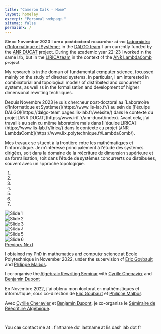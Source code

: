 ```yaml
---
title: "Cameron Calk - Home"
layout: homelay
excerpt: "Personal webpage."
sitemap: false
permalink: /
---
```


Since November 2023 I am a postdoctoral researcher at the [Laboratoire d'Informatique et Systèmes](https://www.lis-lab.fr/) 
in the [DALGO team](https://dalgo-team.pages.lis-lab.fr/website/). 
I am currently funded by the [ANR DUCAT](https://www.irif.fr/anr-ducat/index) project.
During the academic year 22-23 I worked in the same lab, but in the [LIRICA team](https://www.lis-lab.fr/lirica/) in the context of the  [ANR LambdaComb](https://www.lix.polytechnique.fr/LambdaComb/) project. 

<p> My research is in the domain of fundamental computer science, focussed mainly on the study of directed systems. 
In particular, I am interested in combinatorial and topological models of distributed and concurrent systems, 
as well as in the formalisation and development of higher dimensional rewriting techniques.</p>

<p> Depuis Novembre 2023 je suis chercheur post-doctoral au [Laboratoire d'Informatique et Systèmes](https://www.lis-lab.fr/) 
au sein de [l'équipe DALGO](https://dalgo-team.pages.lis-lab.fr/website/) dans le contexte du projet [ANR DUCAT](https://www.irif.fr/anr-ducat/index). Avant cela, j'ai travaillé au sein du même laboratoire mais dans [l'équipe LIRICA](https://www.lis-lab.fr/lirica/) dans le contexte du projet [ANR LambdaComb](https://www.lix.polytechnique.fr/LambdaComb/). </p>

<p> Mes travaux se situent à la frontière entre les mathématiques et l'informatique. Je m'intéresse principalement 
à l'étude des systèmes dirigées, soit dans la domaine de la réécriture de dimension supérieure et sa formalisation, soit dans l'étude de systèmes concurrents ou distribuées, souvent avec un approche topologique. </p>



<div markdown="0" id="carousel" class="carousel slide" data-ride="carousel" data-interval="0" data-pause="hover" >
    <!-- Menu -->
    <ol class="carousel-indicators">
        <li data-target="#carousel" data-slide-to="0" class="active"></li>
        <li data-target="#carousel" data-slide-to="1"></li>
        <li data-target="#carousel" data-slide-to="2"></li>
        <li data-target="#carousel" data-slide-to="3"></li>
        <li data-target="#carousel" data-slide-to="4"></li>
        <li data-target="#carousel" data-slide-to="5"></li>
        <li data-target="#carousel" data-slide-to="6"></li>
    </ol>
<!-- Items -->
    <div class="carousel-inner" markdown="0">
        <div class="item active">
            <img src="{{ site.url }}{{ site.baseurl }}/images/pubpic/CamPortrait.jpg" alt="Slide 1" />
        </div>
        <div class="item">
            <img src="{{ site.url }}{{ site.baseurl }}/images/pubpic/IMG_0119.jpg" alt="Slide 2" />
        </div>
        <div class="item">
            <img src="{{ site.url }}{{ site.baseurl }}/images/pubpic/000074910035.jpg" alt="Slide 3" />
        </div>
        <div class="item">
            <img src="{{ site.url }}{{ site.baseurl }}/images/pubpic/DA0A2479-C35F-4F39-B771-29A8645C057F.JPG" alt="Slide 4" />
        </div>
        <div class="item">
            <img src="{{ site.url }}{{ site.baseurl }}/images/pubpic/UNIVERCHELLE.jpeg" alt="Slide 5" />
        </div>       
         <div class="item">
            <img src="{{ site.url }}{{ site.baseurl }}/images/pubpic/Sal,man300.jpeg" alt="Slide 6" />
        </div>
    </div>
  <a class="left carousel-control" href="#carousel" role="button" data-slide="prev">
    <span class="glyphicon glyphicon-chevron-left" aria-hidden="true"></span>
    <span class="sr-only">Previous</span>
  </a>
  <a class="right carousel-control" href="#carousel" role="button" data-slide="next">
    <span class="glyphicon glyphicon-chevron-right" aria-hidden="true"></span>
    <span class="sr-only">Next</span>
  </a>
</div>

<p>I obtained my PhD in mathematics and computer science at Ecole Polytechnique in November 2022, under the supervision of <a href="http://www.lix.polytechnique.fr/Labo/Eric.Goubault/">Eric Goubault</a> and <a href="http://math.univ-lyon1.fr/homes-www/malbos/">Philippe Malbos</a>.</p>

<p> I co-organise the <a href="https://algrewr.pages.math.cnrs.fr/">Algebraic Rewriting Seminar</a> with <a href="https://cchenavier.pages.math.cnrs.fr/">Cyrille Chenavier</a> and <a href="https://www-fourier.univ-grenoble-alpes.fr/~dupontbe/">Benjamin Dupont</a>.</p>

<p>En Novembre 2022, j'ai obtenu mon doctorat en mathématiques et informatique, sous co-direction de <a href="http://www.lix.polytechnique.fr/Labo/Eric.Goubault/">Eric Goubault</a> et <a href="http://math.univ-lyon1.fr/homes-www/malbos/">Philippe Malbos</a>.</p>

<p> Avec <a href="https://cchenavier.pages.math.cnrs.fr/">Cyrille Chenavier</a> et <a href="https://www-fourier.univ-grenoble-alpes.fr/~dupontbe/">Benjamin Dupont</a>, je co-organise le <a href="https://algrewr.pages.math.cnrs.fr/">Séminaire de Réécriture Algébrique</a>.</p>
    
<p><br /></p>

<p>You can contact me at : firstname dot lastname at lis dash lab dot fr
